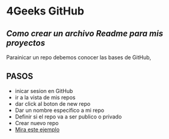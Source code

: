 # 4Geeks GitHub
## _Como crear un archivo Readme para mis proyectos_


Parainicar un repo debemos conocer las bases de GitHub, 

## PASOS

  - inicar sesion en GitHub
  - ir a la vista de mis repos
  - dar click al boton de new repo
  - Dar un nombre especifico a mi repo
  - Definir si el repo va a ser publico o privado
  - Crear nuevo repo
  - [Mira este ejemplo](https://github.com)
